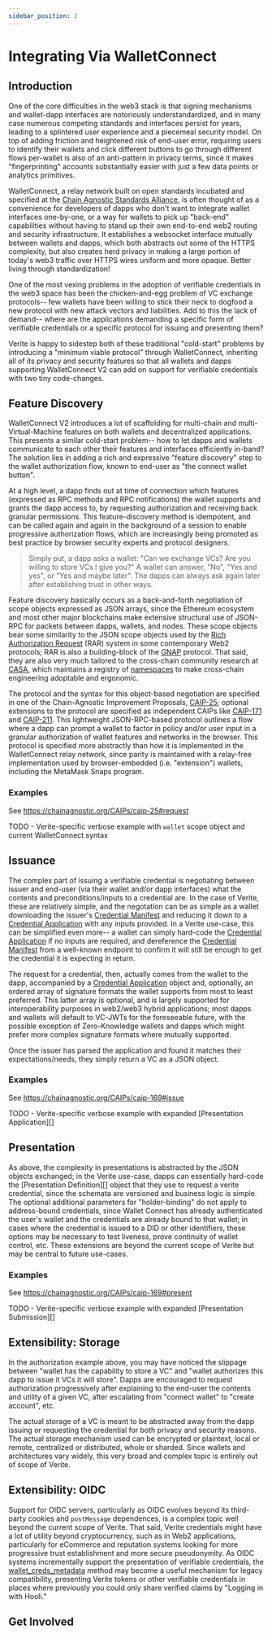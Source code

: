 ```yaml
---
sidebar_position: 2
---
```


# Integrating Via WalletConnect

## Introduction

One of the core difficulties in the web3 stack is that signing mechanisms and
wallet-dapp interfaces are notoriously understandardized, and in many case
numerous competing standards and interfaces persist for years, leading to a
splintered user experience and a piecemeal security model. On top of adding
friction and heightened risk of end-user error, requiring users to identify
their wallets and click different buttons to go through different flows
per-wallet is also of an anti-pattern in privacy terms, since it makes
"fingerprinting" accounts substantially easier with just a few data points or
analytics primitives.

WalletConnect, a relay network built on open standards incubated and specified
at the [Chain Agnostic Standards
Alliance][CASA], is often thought of as a
convenience for developers of dapps who don't want to integrate wallet
interfaces one-by-one, or a way for wallets to pick up "back-end" capabilities
without having to stand up their own end-to-end web2 routing and security
infrastructure. It establishes a websocket interface mutually between wallets
and dapps, which both abstracts out some of the HTTPS complexity, but also
creates herd privacy in making a large portion of today's web3 traffic over
HTTPS wires uniform and more opaque. Better living through standardization!

One of the most vexing problems in the adoption of verifiable credentials in the
web3 space has been the chicken-and-egg problem of VC exchange protocols-- few
wallets have been willing to stick their neck to dogfood a new protocol with new
attack vectors and liabilities. Add to this the lack of demand-- where are the
applications demanding a specific form of verifiable credentials or a specific
protocol for issuing and presenting them?

Verite is happy to sidestep both of these traditional "cold-start" problems by
introducing a "minimum viable protocol" through WalletConnect, inheriting all of
its privacy and security features so that all wallets and dapps supporting
WalletConnect V2 can add on support for verifiable credentials with two tiny
code-changes.

## Feature Discovery

WalletConnect V2 introduces a lot of scaffolding for multi-chain and 
multi-Virtual-Machine features on both wallets and decentralized applications.
This presents a similar cold-start problem-- how to let dapps and wallets
communicate to each other their features and interfaces efficiently in-band? The
solution lies in adding a rich and expressive "feature discovery" step to the
wallet authorization flow, known to end-user as "the connect wallet button".

At a high level, a dapp finds out at time of connection which features
(expressed as RPC methods and RPC notifications) the wallet supports and grants
the dapp access to, by requesting authorization and receiving back granular
permissions. This feature-discovery method is idempotent, and can be called
again and again in the background of a session to enable progressive
authorization flows, which are increasingly being promoted as best practice by
browser security experts and protocol designers. 

> Simply put, a dapp asks a wallet: "Can we exchange VCs? Are you willing to store
VCs I give you?" A wallet can answer, "No", "Yes and yes", or "Yes and maybe later".
The dapps can always ask again later after establishing trust in other ways.

Feature discovery basically occurs as a back-and-forth negotiation of scope
objects expressed as JSON arrays, since the Ethereum ecosystem and most other
major blockchains make extensive structural use of JSON-RPC for packets between
dapps, wallets, and nodes. These scope objects bear some similarity to the JSON
scope objects used by the [Rich Authorization Request][] (RAR) system in some
contemporary Web2 protocols; RAR is also a building-block of the [GNAP][]
protocol. That said, they are also very much tailored to the cross-chain
community research at [CASA][], which maintains a registry of [namespaces][] to
make cross-chain engineering adoptable and ergonomic.

The protocol and the syntax for this object-based negotiation are specified in
one of the Chain-Agnostic Improvement Proposals, [CAIP-25][]; optional
extensions to the protocol are specified as independent CAIPs like [CAIP-171][]
and [CAIP-211][]. This lightweight JSON-RPC-based protocol outlines a flow where
a dapp can prompt a wallet to factor in policy and/or user input in a granular
authorization of wallet features and networks in the browser. This protocol is
specified more abstractly than how it is implemented in the WalletConnect relay
network, since parity is maintained with a relay-free implementation used by
browser-embedded (i.e. "extension") wallets, including the MetaMask Snaps
program. 

### Examples

See https://chainagnostic.org/CAIPs/caip-25#request

TODO - Verite-specific verbose example with `wallet` scope object and current WalletConnect syntax

## Issuance

The complex part of issuing a verifiable credential is negotiating between
issuer and end-user (via their wallet and/or dapp interfaces) what the contents
and preconditions/inputs to a credential are. In the case of Verite, these are
relatively simple, and the negotation can be as simple as a wallet downloading
the issuer's [Credential Manifest][] and reducing it down to a 
[Credential Application][] with any inputs provided. In a Verite use-case, this
can be simplified even more-- a wallet can simply hard-code the [Credential
Application][] if no inputs are required, and dereference the [Credential
Manifest][] from a well-known endpoint to confirm it will still be enough to get
the credential it is expecting in return.

The request for a credential, then, actually comes from the wallet to the dapp,
accompanied by a [Credential Application][] object and, optionally, an ordered
array of signature formats the wallet supports from most to least preferred.
This latter array is optional, and is largely supported for interoperability
purposes in web2/web3 hybrid applications; most dapps and wallets will default
to VC-JWTs for the foreseeable future, with the possible exception of
Zero-Knowledge wallets and dapps which might prefer more complex signature
formats where mutually supported. 

Once the issuer has parsed the application and found it matches their
expectations/needs, they simply return a VC as a JSON object. 

### Examples

See https://chainagnostic.org/CAIPs/caip-169#issue

TODO - Verite-specific verbose example with expanded [Presentation Application][]

## Presentation

As above, the complexity in presentations is abstracted by the JSON objects
exchanged; in the Verite use-case, dapps can essentially hard-code the
[Presentation Definition][] object that they use to request a verite credential,
since the schemata are versioned and business logic is simple. The optional
additional parameters for "holder-binding" do not apply to address-bound
credentials, since Wallet Connect has already authenticated the user's wallet
and the credentials are already bound to that wallet; in cases where the
credential is issued to a DID or other identifiers, these options may be
necessary to test liveness, prove continuity of wallet control, etc. These
extensions are beyond the current scope of Verite but may be central to future
use-cases.

### Examples

See https://chainagnostic.org/CAIPs/caip-169#present

TODO - Verite-specific verbose example with expanded [Presentation Submission][]

## Extensibility: Storage

In the authorization example above, you may have noticed the slippage between
"wallet has the capability to store a VC" and "wallet authorizes this dapp to
issue it VCs it will store". Dapps are encouraged to request authorization
progressively after explaining to the end-user the contents and utility of a
given VC, after escalating from "connect wallet" to "create account", etc.

The actual storage of a VC is meant to be abstracted away from the dapp issuing
or requesting the credential for both privacy and security reasons. The actual
storage mechanism used can be encrypted or plaintext, local or remote,
centralized or distributed, whole or sharded. Since wallets and architectures
vary widely, this very broad and complex topic is entirely out of scope of
Verite. 

## Extensibility: OIDC

Support for OIDC servers, particularly as OIDC evolves beyond its third-party
cookies and `postMessage` dependences, is a complex topic well beyond the
current scope of Verite. That said, Verite credentials might have a lot of
utility beyond cryptocurrency, such as in Web2 applications, particularly for
eCommerce and reputation systems looking for more progressive trust
establishment and more secure pseudonymity. As OIDC systems incrementally
support the presentation of verifiable credentials, the
[wallet_creds_metadata](https://chainagnostic.org/CAIPs/caip-169#wallet-metadata)
method may become a useful mechanism for legacy compatibility, presenting Verite
tokens or other verifiable credentials in places where previously you could only
share verified claims by "Logging in with Hooli."

## Get Involved

[Rich Authorization Request]: https://datatracker.ietf.org/doc/html/draft-ietf-oauth-rar
[GNAP]: https://datatracker.ietf.org/wg/gnap/about/
[CASA]: https://github.com/chainagnostic/CASA/
[namespaces]: https://namespaces.chainagnostic.org
[CAIP-25]: https://chainagnostic.org/CAIPs/caip-25
[CAIP-169]: https://chainagnostic.org/CAIPs/caip-169
[CAIP-171]: https://chainagnostic.org/CAIPs/caip-171
[CAIP-211]: https://chainagnostic.org/CAIPs/caip-211
[Credential Manifest]: https://verite.id/verite/appendix/messages#credential-manifest
[Credential Application]: https://verite.id/verite/appendix/messages#credential-application